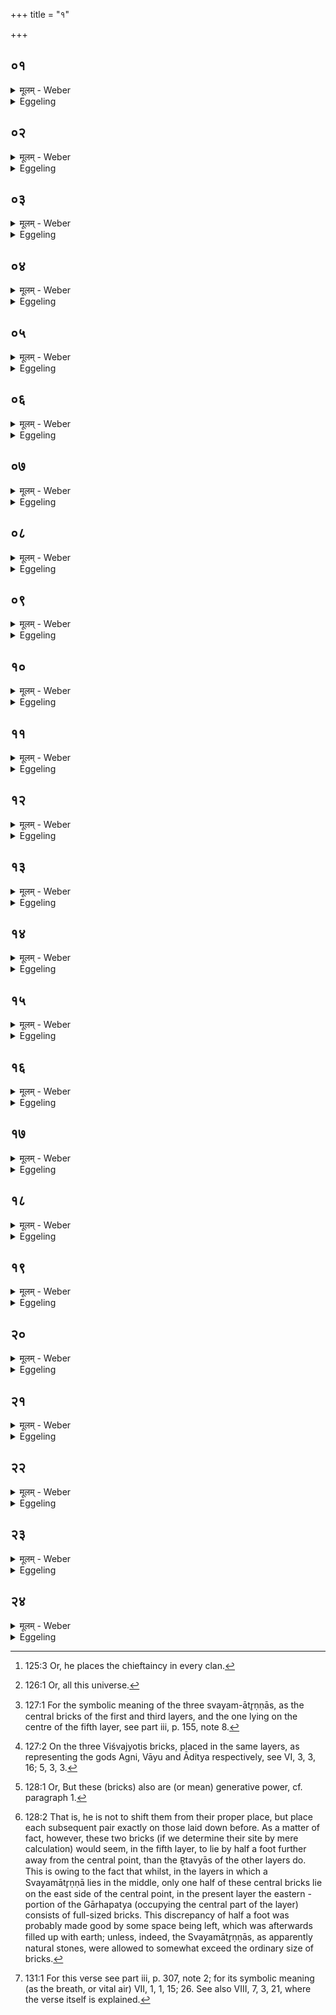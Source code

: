 +++
title = "१"

+++






##  ०१
<details><summary>मूलम् - Weber</summary>

ऋतॗव्या उ᳘पदधाति॥  
ऋत᳘व एते य᳘दृतॗव्या ऋतू᳘नेॗवैतदु᳘पदधाति त᳘देतत्स᳘र्वं य᳘दृतॗव्याः संवत्सरो वा᳘ ऋतॗव्याः संवत्सर᳘ इदᳫं स᳘र्वमिद᳘मेॗवैतत्स᳘र्वमु᳘पदधात्य᳘थो प्रज᳘ननमेत᳘त्संवत्सरो वा᳘ ऋतॗव्याः संवत्सरः᳘ प्रज᳘ननम् प्रज᳘ननमेॗवैतदु᳘पदधाति॥
</details>

<details><summary>Eggeling</summary>

1. He lays down two Ritavyā (seasonal bricks). The seasonal (bricks) are the same as these seasons: it is the seasons he thereby lays down. And, indeed, the seasonal ones are everything here, for the seasonal ones are the year, and the year is everything here: he thus lays down everything here. And generative power they also are,--for the seasonal ones are the year, and the year means generative power: it is generative power he thus lays down (or bestows on Agni and the Sacrificer).
</details>


##  ०२
<details><summary>मूलम् - Weber</summary>

य᳘द्वेव᳘ ऽर्तॗव्या उपद᳘धाति॥  
क्षत्र वा᳘ ऋतॗव्या वि᳘श इमा इ᳘तरा इ᳘ष्टकाः क्षत्रं त᳘द्विश्य᳘त्ता᳘रं दधाति ताः स᳘र्वासु चि᳘तिषू᳘पदधाति स᳘र्वस्यां त᳘द्विशि᳘ क्षत्र᳘मत्ता᳘रं दधाति॥
</details>

<details><summary>Eggeling</summary>

2. And, again, as to why he lays down seasonal (bricks),--the seasonal (ones) are the nobility and these other bricks are the peasantry: he thus places the nobility as the eater among the peasantry. He lays down (some of) them in all the layers: he thus places the nobility as the eater among the whole people [^egg_226].

[^egg_226]: 125:3 Or, he places the chieftaincy in every clan.
</details>


##  ०३
<details><summary>मूलम् - Weber</summary>

य᳘द्वेव᳘ ऽर्तॗव्या उपद᳘धाति॥  
संवत्सर᳘ एॗषो ऽग्निः स᳘ ऋतॗव्याभिः स᳘ᳫं᳘हितः संवत्सर᳘मेॗवैत᳘दृतु᳘भिः सं᳘तनोति सं᳘दधाति ता वै ना᳘नाप्रभृतयः समानो᳘दर्का ऋत᳘वो वा᳘ असृज्यन्त ते᳘ सृष्टा ना᳘नैॗवासन्᳟᳟॥
</details>

<details><summary>Eggeling</summary>

3. And, again, as to why he lays down seasonal (bricks),--this fire-altar is the year, and it is joined together by means of the seasonal (bricks): he thus makes the year continuous, and joins it together, by means of the seasons. These (formulas of the seasonal bricks) begin in a different way, but end in the same way; for the seasons were created, and, when created, they were different.
</details>


##  ०४
<details><summary>मूलम् - Weber</summary>

ते ऽब्रुवन्॥  
न वा᳘ इत्थᳫं स᳘न्तः शक्ष्यामः प्र᳘जनयितुं रूपैः᳘ समा᳘यामे᳘ति त ए᳘कैकमृतुं᳘ रूपैः᳘ समा᳘यंस्त᳘स्मादे᳘कैकस्मिन्नृतौ स᳘र्वेषामृतू᳘नां रूपं ता यन्ना᳘नाप्रभृतयो ना᳘ना ह्य᳘सृज्यन्ता᳘थ य᳘त्समानो᳘दर्का रूपैर्हि᳘ समा᳘यन्॥
</details>

<details><summary>Eggeling</summary>

4. They spake, 'While being thus, we shall not be

able to procreate: let us unite with our forms!' They united in each single season with their forms, whence there is in each single season the form of all the seasons. As to their (formulas) beginning in a different way, it is because they were created different (or separately); and as to their ending in the same way, it is because they united with their forms.
</details>


##  ०५
<details><summary>मूलम् - Weber</summary>

स उ᳘पदधाति॥  
त᳘पश्च तपस्य᳘श्च शैशिरा᳘वृतू इ᳘ति ना᳘मनी एनयोरेते ना᳘मभ्यामेॗवैने एतदु᳘पदधात्यसौ वा᳘ आदित्यस्त᳘पस्त᳘स्मादेता᳘वृतू अ᳘नन्तर्हितौ तद्य᳘देत᳘स्मादेता᳘वृतू अ᳘नन्तर्हितौ त᳘स्मादेतौ त᳘पश्च तपस्य᳘श्च॥
</details>

<details><summary>Eggeling</summary>

5. He lays them down, with (Vāj. S. XV, 57), 'Tapa and Tapasya, the two dewy seasons,'--these are the names of these two: it is thus by their names that he lays them down. Tapa (the burner), doubtless, is yonder sun: from him these two seasons are not separated; and inasmuch as these two seasons are not separated from him, they are called Tapa and Tapasya.
</details>


##  ०६
<details><summary>मूलम् - Weber</summary>

अग्नेरन्तःश्लेॗषो ऽसी᳘ति॥  
संवत्सर᳘ एॗषो ऽग्निः स᳘ ऋतॗव्याभिः स᳘ᳫं᳘हितः संवत्सरमेवैतदृतु᳘भिः सं᳘तनोति सं᳘दधाति क᳘ल्पेतां द्या᳘वापृथिवी᳘ कल्पन्तामा᳘प ओ᳘षधय इ᳘तीद᳘मेॗवैतत्स᳘र्वमृतु᳘भिः कल्पयति क᳘ल्पन्तामग्न᳘यः पृ᳘थङ्न᳘म ज्यै᳘ष्ठ्याय स᳘व्रता इ᳘त्यग्न᳘यो हैते पृ᳘थग्य᳘देता इ᳘ष्टकास्ते य᳘थान᳘योरृत्वोर्ज्यै᳘ष्ठ्याय क᳘ल्पेरन्नेव᳘मेत᳘दाह ये᳘ अग्न᳘यः स᳘मनसो ऽन्तरा द्या᳘वापृथिवी᳘ इमे इ᳘ति य᳘थैव य᳘जुस्त᳘था ब᳘न्धुः शैशिरा᳘वृतू᳘ अभिक᳘ल्पमाना इ᳘न्द्रमिव देवा᳘ अभिसं᳘विशन्त्वि᳘ति यथे᳘न्द्रं देवा᳘ अभिसं᳘विष्टा एव᳘मिमा᳘वृतू ज्यै᳘ष्ठ्यायाभिसं᳘विशन्त्वि᳘त्येतद्द्वे इ᳘ष्टके भवतो द्वौ हि मा᳘सावृतुः᳘ सकृ᳘त्सादयत्ये᳘कं त᳘दृतुं᳘ करोति॥
</details>

<details><summary>Eggeling</summary>

6. 'Agni's coupling-link thou art,'--this fire-altar is the year, and it is joined together by means of the seasonal (bricks): he thus makes the year continuous, and joins it together by means of the seasons;--'May Heaven and earth fit into one another! may the waters and plants fit into each other!'--he thereby makes everything here [^egg_227] to fit in by means of the seasons:--'May the fires fit into one another, each singly, working harmoniously together for my supremacy!'--for these single bricks are the same as those fires: he thus says this so that they may fit in with each other for the supremacy of those two seasons:--'whatever fires there are, at one with each other, within these two, Heaven and Earth;'--as the text is, so is its meaning;--'let them draw

[^egg_227]: 126:1 Or, all this universe.

together, fitting in with the two dewy seasons, even as the gods draw together unto Indra;'--that is, 'even as the gods are drawing together round Indra, so may they draw together for supremacy round these two seasons.' Two bricks there are, because the season consists of two months. Only once he 'settles' them: he thereby makes the season to be one.
</details>


##  ०७
<details><summary>मूलम् - Weber</summary>

तद्य᳘देते अ᳘त्रोपद᳘धाति॥  
संवत्सर᳘ एॗषो ऽग्नि᳘रिम᳘ उ लोकाः᳘ संवत्सरस्त᳘स्य द्यौ᳘रेव᳘ पञ्चमी चि᳘तिर्द्यौ᳘रस्य शि᳘शिर ऋतुस्तद्य᳘देते अ᳘त्रोपद᳘धाति य᳘देॗवास्यैते᳘ आत्म᳘नस्त᳘दस्मिन्नेतत्प्र᳘तिदधाति त᳘स्मादेते᳘ अत्रो᳘पदधाति॥
</details>

<details><summary>Eggeling</summary>

7. And as to why he now lays down these two;--this fire-altar is the year, and the year is these worlds: the fifth layer of this (altar) is the sky, and the dewy season of this (year) is the sky; and when he now lays down these two (bricks), he thereby restores to his (Agni's) body what these two are thereto: this is why he now lays down these two (bricks).
</details>


##  ०८
<details><summary>मूलम् - Weber</summary>

य᳘द्वेॗवैते अ᳘त्रोपद᳘धाति॥  
प्रजा᳘पतिरेॗषो ऽग्निः᳘ संवत्सर᳘ उ प्रजा᳘पतिस्त᳘स्य शि᳘र एव᳘ पञ्चमी चि᳘तिः शि᳘रो ऽस्य शि᳘शिर ऋतुस्तद्य᳘देते अ᳘त्रोपद᳘धाति य᳘देॗवास्यैते आत्म᳘नस्त᳘दस्मिन्नेतत्प्र᳘तिदधाति त᳘स्मादेते अत्रो᳘पदधाति॥
</details>

<details><summary>Eggeling</summary>

8. And, again, as to why he now lays down these two;--this Agni (the fire-altar) is Prajāpati (the lord of generation), and Prajāpati is the year: the fifth layer is his (Agni's) head, and the dewy season is its (the year's) head; and when he now lays down these two (bricks), he thereby restores to his (or its) body what these two are thereto: this is why he now lays down these two (bricks).
</details>


##  ०९
<details><summary>मूलम् - Weber</summary>

स᳘ पुर᳘स्तात्स्वयमातृणा᳘यै च विश्व᳘ज्योतिषश्च ऽर्तॗव्ये उ᳘पदधाति॥  
द्यौर्वा᳘ उत्तमा᳘ स्वयमातृॗणादित्य᳘ उत्तमा᳘ विश्व᳘ज्योतिरर्वाची᳘नं त᳘द्दिव᳘श्चादित्या᳘च्च ऽर्तू᳘न्दधाति त᳘स्मादर्वाची᳘नमेवा᳘त ऋतवो᳘ ऽथो प्रज᳘ननमेत᳘दर्वाची᳘नं त᳘द्दिव᳘श्चादित्या᳘श्च प्रज᳘ननं दधाति त᳘स्मादर्वाची᳘नमेवा᳘तः प्र᳘जायते स्थित᳘ᳫं᳘ हैवा᳘तः प᳘राक्प्रज᳘ननं या᳘वन्तोॗ ह्येव सना᳘ग्रे देवास्ता᳘वन्तो देवाः᳟॥
</details>

<details><summary>Eggeling</summary>

9. He lays down the two seasonal ones prior to the naturally-perforated one and to the Viśvajyotis; for the last naturally-perforated one is the sky [^egg_228], and the last Viśvajyotis [^egg_229] (all-light brick) is

[^egg_228]: 127:1 For the symbolic meaning of the three svayam-ātr̥ṇṇās, as the central bricks of the first and third layers, and the one lying on the centre of the fifth layer, see part iii, p. 155, note 8.

[^egg_229]: 127:2 On the three Viśvajyotis bricks, placed in the same layers, as representing the gods Agni, Vāyu and Āditya respectively, see VI, 3, 3, 16; 5, 3, 3.

the sun: he thus places the seasons on this side of the sky and the sun; whence the seasons are on this side thereof. But generative power there also is (in these seasonal bricks) [^egg_230]: he thus places generative power on this side of the sky and the sun; whence procreation takes place only on this side of them, but stationary, indeed, is procreation beyond them, for just as many gods as there were of old, so many there are now.

[^egg_230]: 128:1 Or, But these (bricks) also are (or mean) generative power, cf. paragraph 1.
</details>


##  १०
<details><summary>मूलम् - Weber</summary>

अ᳘थ प्रथमा᳘यै स्वयमातृणा᳘यै प्रथमा᳘यै च विश्व᳘ज्योतिष उप᳘रिष्टादृतॗव्ये उ᳘पदधाति॥  
इयं वै᳘ प्रथमा᳘ स्वयमातृॗणाग्निः᳘ प्रथमा᳘ विश्व᳘ज्योतिस्त᳘दूर्ध्वा᳘नृतू᳘न्दधाति त᳘स्मादित᳘ ऊर्ध्वा᳘ ऋतवो᳘ ऽथो प्रज᳘ननमेत᳘दितस्त᳘दूर्ध्व᳘म् प्रज᳘ननं दधाति त᳘स्मादित᳘ ऊर्ध्व᳘मेव प्र᳘जायते॥
</details>

<details><summary>Eggeling</summary>

10. Now, the (first) two seasonal (bricks) he lays down subsequently to the first naturally-perforated one, and to the first Viśvajyotis; for the first naturally-perforated one is this (earth), and the first Viśvajyotis is Agni: thereupon he places the seasons, whence the seasons are upwards from this (earth). But generative power there also is therein: he thus places generative power above this (earth); whence procreation only takes place above (upon, not under) this (earth).
</details>


##  ११
<details><summary>मूलम् - Weber</summary>

ता नॗ व्यूहेत्॥  
ने᳘दृतून्व्यू᳘हानी᳘ति यो वै᳘ म्रिय᳘त ऋत᳘वो ह त᳘स्मैॗ व्युह्यन्ते त᳘स्माद्य᳘त्रैव᳘ प्रथमे᳘ उपद᳘धाति तत्स᳘र्वा उ᳘पदध्यात्॥
</details>

<details><summary>Eggeling</summary>

11. Let him not derange these (seasonal bricks) [^egg_231] lest he should derange the seasons, for deranged are

[^egg_231]: 128:2 That is, he is not to shift them from their proper place, but place each subsequent pair exactly on those laid down before. As a matter of fact, however, these two bricks (if we determine their site by mere calculation) would seem, in the fifth layer, to lie by half a foot further away from the central point, than the R̥tavyās of the other layers do. This is owing to the fact that whilst, in the layers in which a Svayamātr̥ṇṇā lies in the middle, only one half of these central bricks lie on the east side of the central point, in the present layer the eastern -portion of the Gārhapatya (occupying the central part of the layer) consists of full-sized bricks. This discrepancy of half a foot was probably made good by some space being left, which was afterwards filled up with earth; unless, indeed, the Svayamātr̥ṇṇās, as apparently natural stones, were allowed to somewhat exceed the ordinary size of bricks.

the seasons for him who dies: hence, in whatever place he lays down the first two, there let him lay down all.
</details>


##  १२
<details><summary>मूलम् - Weber</summary>

अ᳘थो इमे वै᳘ लोका᳘ ऋतॗव्याः॥  
इमांस्त᳘ल्लोका᳘नूर्ध्वांश्चि᳘तिभिश्चिनोत्य᳘थो क्षत्रं वा᳘ ऋतॗव्याः क्षत्रं त᳘दूर्ध्वं चि᳘तिभिश्चिनोत्य᳘थो संवत्सरो वा᳘ ऋतॗव्याः संवत्सरं त᳘दूर्ध्वं चि᳘तिभिश्चिनोति ताॗ नान्य᳘या य᳘जुष्मत्ये᳘ष्टकयोप᳘रिष्टादभ्यु᳘पदध्यान्ने᳘त्क्षत्रं᳘ विॗशाभ्युपद᳘धानी᳘ति॥
</details>

<details><summary>Eggeling</summary>

12. But the seasonal (bricks), indeed, are also these (three) worlds: by the (different) layers he thus builds up these worlds one above the other. And the seasonal (bricks), indeed, are also the nobility: by the (different) layers he thus builds up the nobility above (the peasantry). And the seasonal ones, indeed, are also the year: by the (different) layers he thus builds up the year. Let him not thereafter place over them any other brick with a sacrificial formula, lest he should place the peasantry above the nobility.
</details>


##  १३
<details><summary>मूलम् - Weber</summary>

ता᳘ हैता᳘ एव᳘ संया᳘न्यः॥  
एतद्वै᳘ देवा᳘ ऋतॗव्याभिरेॗवेमां᳘लोकान्त्स᳘मयुरित᳘श्चोर्ध्वा᳘नमु᳘तश्चार्वा᳘चस्त᳘थैॗवैतद्य᳘जमान ऋतॗव्याभिरेॗवेमां᳘लोकान्त्सं᳘यातीत᳘श्चोर्ध्वा᳘नमु᳘तश्चार्वा᳘चः॥
</details>

<details><summary>Eggeling</summary>

13. Now these same (bricks) are indeed steppingstones, for by means of the seasonal (bricks) the gods then stepped over these worlds, hath from hence upwards and from above downwards: and in like manner does the Sacrificer now, by means of the seasonal (bricks), step over these worlds, both from hence upwards and from above downwards.
</details>


##  १४
<details><summary>मूलम् - Weber</summary>

त᳘दु ह च᳘रकाध्वर्यवः॥  
अन्या᳘ एव᳘ संया᳘नीरित्यु᳘पदधति न त᳘था कुर्यादत्यहैव᳘ रेचयन्त्येता᳘ उ एव᳘ संया᳘न्यः॥
</details>

<details><summary>Eggeling</summary>

14. Now, the Carakādhvaryus lay down here yet other 'stepping-stones'; but let him not do so, for they do what is redundant, and these are indeed (all) the stepping-stones.
</details>


##  १५
<details><summary>मूलम् - Weber</summary>

अ᳘थ विश्व᳘ज्योतिषमु᳘पदधाति॥  
आदित्यो वा᳘ उत्तमा᳘ विश्व᳘ज्योतिरादित्योॗ ह्येॗवामु᳘ष्मिंलोके᳘ विश्व᳘ज्योतिरादित्य᳘मेॗवैतदु᳘पदधाति॥
</details>

<details><summary>Eggeling</summary>

15. He then lays down a Viśvajyotis (all-light brick);--the last Viśvajyotis, doubtless, is the sun, for in yonder (celestial) world the sun, indeed, is 'all the light': it is the sun he thereby sets up.
</details>


##  १६
<details><summary>मूलम् - Weber</summary>

य᳘द्वेव᳘ विश्व᳘ज्योतिषमुपद᳘धाति॥  
प्रजा वै᳘ विश्व᳘ज्योतिः प्रजाॗ ह्येव वि᳘श्वं ज्यो᳘तिः प्रज᳘ननमेॗवैतदु᳘पदधाति॥
</details>

<details><summary>Eggeling</summary>

16. And, again, as to why he lays down a Viśvajyotis:--the Viśvajyotis, doubtless, means progeny, for progeny indeed is all the light:--he thus lays generative power into it (or into him, Agni and the Sacrificer).
</details>


##  १७
<details><summary>मूलम् - Weber</summary>

स᳘ पुर᳘स्तात्स्वयमातृणा᳘यै विश्व᳘ज्योतिषमु᳘पदधाति॥  
द्यौर्वा᳘ उत्तमा᳘ स्वयमातृॗणादि᳘त्य᳘ उत्तमा᳘ विश्व᳘ज्योतिरर्वाची᳘नं त᳘द्दिव᳘ आदित्यं᳘ दधाति त᳘स्मादेॗषो ऽर्वाची᳘नमेवा᳘तस्तप त्य᳘थो प्रज᳘ननमेत᳘दर्वाची᳘नं त᳘द्दिवः᳘ प्रज᳘ननं दधाति त᳘स्मादर्वाची᳘नमेवा᳘तः प्र᳘जायते॥
</details>

<details><summary>Eggeling</summary>

17. He lays down the Viśvajyotis prior to the naturally-perforated one;--for the last naturally-perforated one is the sky, and the last Viśvajyotis is the sun: he thus places the sun on this side (below) the sky, whence he burns only on this side thereof. But there also is generative power therein: he thus places generative power on this side of the sky, whence procreation takes place only on this side thereof.
</details>


##  १८
<details><summary>मूलम् - Weber</summary>

अ᳘थ प्रथमा᳘यै स्वयमातृणा᳘यै॥  
उप᳘रिष्टाद्विश्व᳘ज्योतिषमु᳘पदधातीयं वै᳘ प्रथमा᳘ स्वयमातृॗणाग्निः᳘ प्रथमा᳘ विश्व᳘ज्योतिरितस्त᳘दूर्ध्व᳘मग्निं᳘ दधाति तस्मादित᳘ ऊॗर्ध्वो ऽग्नि᳘र्दीप्यते᳘ ऽथो प्रज᳘ननमेत᳘दितस्त᳘दूर्ध्व᳘म् प्र᳘जननं दधाति त᳘स्मादित᳘ ऊर्ध्व᳘मेव प्र᳘जायते॥
</details>

<details><summary>Eggeling</summary>

18. Now the (first) Viśvajyotis he lays down subsequent to the first naturally-perforated one; for the first naturally-perforated one is this (earth), and the first Viśvajyotis is Agni: he thus sets up Agni upwards from this (earth), whence the fire blazes upwards from here. But there also is generative power therein: he thus places generative power above this (earth), whence procreation only takes place above this (earth).
</details>


##  १९
<details><summary>मूलम् - Weber</summary>

अ᳘थ मध्यमा᳘यै स्वयमातृणा᳘यै॥  
उप᳘रिष्टाद्विश्व᳘ज्योतिषमु᳘पदधात्यन्त᳘रिक्षं वै᳘ मध्यमा᳘ स्वयमातृणा᳘ वायु᳘र्मध्यमा᳘ विश्व᳘ज्योतिरन्त᳘रिक्षे त᳘द्वायुं᳘ दधाति त᳘स्मादय᳘मन्त᳘रिक्षे वायुः᳟॥
</details>

<details><summary>Eggeling</summary>

19. And the (second) Viśvajyotis he lays down subsequent to the second naturally-perforated one (in the third, or central) layer; for the second naturally-perforated one is the air, and the second Viśvajyotis is Vāyu (the wind): he thus places the wind in the air, whence that wind (has his abode) in the air.
</details>


##  २०
<details><summary>मूलम् - Weber</summary>

ता᳘न्येता᳘नि ज्यो᳘तींषि॥  
तद्य᳘देता᳘ एव᳘मुपद᳘धात्येता᳘न्येॗवैतज्ज्यो᳘तींषि सम्य᳘ञ्चि दधाति त᳘स्मादित᳘ ऊॗर्ध्वो ऽग्निर्दी᳘प्यते ऽर्वा᳘ङ्सा᳘वादित्य᳘स्तपत्यन्त᳘रिक्षे ऽयं᳘ तिर्य᳘ङ् वायुः᳘ पवते॥
</details>

<details><summary>Eggeling</summary>

20. These (three) then are the lights;--and when he lays down these (three Viśvajyotis bricks) in this way, he thereby sets up those same lights so as to face each other; and hence the fire blazes upwards from this (earth), and yonder sun shines downwards, and that wind blows sideways in the air.
</details>


##  २१
<details><summary>मूलम् - Weber</summary>

परमेष्ठी᳘ त्वा सादयत्वि᳘ति॥  
परमेष्ठीॗ ह्येता᳘म् पञ्चमीं चि᳘तिम᳘पश्यद्दिव᳘स्पृष्ठे ज्यो᳘तिष्मतीमि᳘ति दिवो ह्य᳘सौ᳘ पृष्ठे ज्यो᳘तिष्मानादित्यः᳟॥
</details>

<details><summary>Eggeling</summary>

21. [He 'settles' the Viśvajyotis, with, Vāj. S. XV, 58], 'May Parameshṭḥin settle thee'--for Parameshṭḥin saw this fifth layer;--'on the back

of the sky, thee, the luminous one!'--for on the back of the sky is yonder luminous sun.
</details>


##  २२
<details><summary>मूलम् - Weber</summary>

वि᳘श्वस्मै प्राणा᳘यापाना᳘य॥  
व्यानाये᳘ति प्राणो वै᳘ विश्व᳘ज्योतिः स᳘र्वस्मा उ वा᳘ एत᳘स्मै प्राणो वि᳘श्वं ज्यो᳘तिर्यछे᳘ति स᳘र्वं ज्यो᳘तिर्यछे᳘त्येतत्सू᳘र्यस्ते᳘ ऽधिपतिरि᳘ति सू᳘र्यमेॗवास्या अ᳘धिपतिं करोति सादयित्वा सू᳘ददोहसा᳘धिवदति त᳘स्योक्तो ब᳘न्धुः॥
</details>

<details><summary>Eggeling</summary>

22. 'For all out-breathing, and off-breathing, and through-breathing,'--for the Viśvajyotis is the breath, and breath, indeed, is (necessary) for everything here;--'bestow thou all the light!'--that is, 'bestow thou the whole (or every) light;'--'Sūrya is thine overlord,'--he thereby makes Sūrya (the sun) its overlord. Having 'settled' it, he pronounces the Sūdadohas on it: its (symbolical) meaning has been told [^egg_232].

[^egg_232]: 131:1 For this verse see part iii, p. 307, note 2; for its symbolic meaning (as the breath, or vital air) VII, 1, 1, 15; 26. See also VIII, 7, 3, 21, where the verse itself is explained.
</details>


##  २३
<details><summary>मूलम् - Weber</summary>

ता᳘ हैता᳘ एव᳘ संया᳘न्यः॥  
एतद्वै᳘ देवा᳘ विश्व᳘ज्योतिर्भिरेॗवेमांलोकान्त्स᳘मयुरित᳘श्चोर्ध्वा᳘नमु᳘तश्चार्वा᳘चस्त᳘थैॗवैतद्य᳘जमानो विश्व᳘ज्योतिर्भिरेॗवेमां᳘लोकान्त्सं᳘यातीत᳘श्चोर्ध्वा᳘नमु᳘तुश्चार्वा᳘चः॥
</details>

<details><summary>Eggeling</summary>

23. Now, these (bricks) are indeed stepping-stones, for by means of the Viśvajyotis (bricks) the gods then stepped over these worlds, both from hence upwards, and from above downwards: and in like manner does the Sacrificer now, by means of the Viśvajyotis, step over these worlds, both from hence upwards, and from above downwards.
</details>


##  २४
<details><summary>मूलम् - Weber</summary>

त᳘दु ह च᳘रकाध्वर्यवो॥  
ऽन्या᳘ एव᳘ संया᳘नीरित्यु᳘पदधति न त᳘था कुर्यादत्य᳘हैव᳘ रेचयन्त्येता᳘ उ एव᳘ संया᳘न्यः॥
</details>
<details><summary>Eggeling</summary>

24. Now, the Carakādhvaryus lay down here yet other 'stepping-stones'; but let him not do so, for they do what is redundant, and these are indeed the stepping-stones.
</details>

